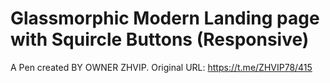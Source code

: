 # Glassmorphic Modern Landing page with Squircle Buttons (Responsive)

A Pen created BY OWNER ZHVIP. Original URL: https://t.me/ZHVIP78/415
